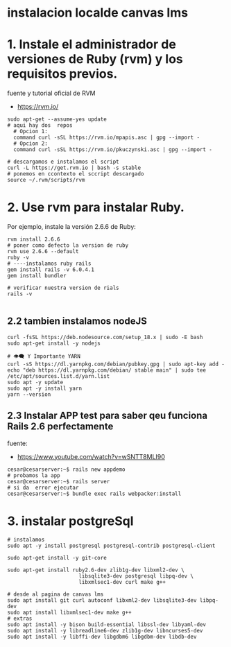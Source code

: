 # instalacion localde canvas lms


# 1. Instale el administrador de versiones de Ruby (rvm) y los requisitos previos.

fuente y tutorial oficial de RVM
- https://rvm.io/
```shell
sudo apt-get --assume-yes update
# aqui hay dos  repos
  # Opcion 1:
  command curl -sSL https://rvm.io/mpapis.asc | gpg --import -
  # Opcion 2: 
  command curl -sSL https://rvm.io/pkuczynski.asc | gpg --import -

# descargamos e instalamos el script
curl -L https://get.rvm.io | bash -s stable
# ponemos en ccontexto el sccript descargado
source ~/.rvm/scripts/rvm
```  


# 2. Use rvm para instalar Ruby.
Por ejemplo, instale la versión 2.6.6 de Ruby:

```shell
rvm install 2.6.6
# poner como defecto la version de ruby
rvm use 2.6.6 --default
ruby -v
# ----instalamos ruby rails
gem install rails -v 6.0.4.1
gem install bundler

# verificar nuestra version de rials
rails -v


```  
## 2.2 tambien instalamos nodeJS
```shell
curl -fsSL https://deb.nodesource.com/setup_18.x | sudo -E bash 
sudo apt-get install -y nodejs

# 👁‍🗨 Y Importante YARN 
curl -sS https://dl.yarnpkg.com/debian/pubkey.gpg | sudo apt-key add -
echo "deb https://dl.yarnpkg.com/debian/ stable main" | sudo tee /etc/apt/sources.list.d/yarn.list
sudo apt -y update
sudo apt -y install yarn
yarn --version

```

## 2.3 Instalar APP test para saber qeu  funciona Rails 2.6 perfectamente
fuente: 
- https://www.youtube.com/watch?v=wSNTT8MLI90

```shell
cesar@cesarserver:~$ rails new appdemo
# probamos la app
cesar@cesarserver:~$ rails server
# si da  error ejecutar
cesar@cesarserver:~$ bundle exec rails webpacker:install

```
  
# 3. instalar postgreSql
```shell
# instalamos
sudo apt -y install postgresql postgresql-contrib postgresql-client

sudo apt-get install -y git-core
```

```shell
sudo apt-get install ruby2.6-dev zlib1g-dev libxml2-dev \
                       libsqlite3-dev postgresql libpq-dev \
                       libxmlsec1-dev curl make g++
                       
# desde al pagina de canvas lms                       
sudo apt install git curl autoconf libxml2-dev libsqlite3-dev libpq-dev 
sudo apt install libxmlsec1-dev make g++ 
# extras
sudo apt install -y bison build-essential libssl-dev libyaml-dev
sudo apt install -y libreadline6-dev zlib1g-dev libncurses5-dev
sudo apt install -y libffi-dev libgdbm6 libgdbm-dev libdb-dev                       
                       
```
